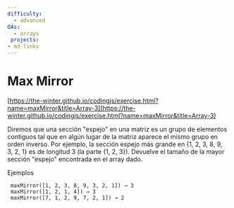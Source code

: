 ```yaml
---
difficulty:
  - advanced
OAs:
  - arrays
 projects:
- md-links
---
```


# Max Mirror

 [https://the-winter.github.io/codingjs/exercise.html?name=maxMirror&title=Array-3](https://the-winter.github.io/codingjs/exercise.html?name=maxMirror&title=Array-3)

 Diremos que una sección "espejo" en una matriz es un grupo de elementos
 contiguos tal que en algún lugar de la matriz aparece el mismo grupo en
 orden inverso. Por ejemplo, la sección espejo más grande en
 {1, 2, 3, 8, 9, 3, 2, 1} es de longitud 3 (la parte {1, 2, 3}).
 Devuelve el tamaño de la mayor sección "espejo" encontrada en el array dado.

 Ejemplos

     maxMirror([1, 2, 3, 8, 9, 3, 2, 1]) → 3
     maxMirror([1, 2, 1, 4]) → 3
     maxMirror([7, 1, 2, 9, 7, 2, 1]) → 2
